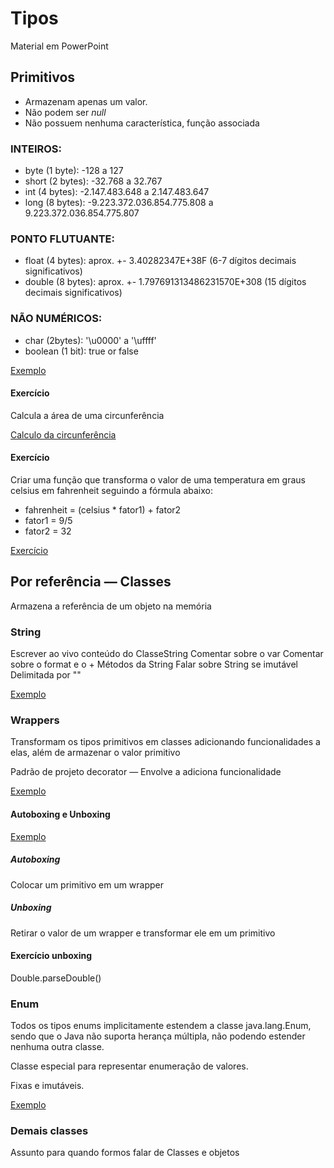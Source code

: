 # Tipos

Material em PowerPoint

## Primitivos

* Armazenam apenas um valor.
* Não podem ser *null*
* Não possuem nenhuma característica, função associada

### INTEIROS:

* byte (1 byte): -128 a 127
* short (2 bytes): -32.768 a 32.767
* int (4 bytes): -2.147.483.648 a 2.147.483.647
* long (8 bytes): -9.223.372.036.854.775.808 a 9.223.372.036.854.775.807

### PONTO FLUTUANTE:

* float (4 bytes): aprox. +- 3.40282347E+38F (6-7 dígitos decimais significativos)
* double (8 bytes): aprox. +- 1.797691313486231570E+308 (15 dígitos decimais significativos) <BR>

### NÃO NUMÉRICOS:

* char (2bytes): '\u0000' a '\uffff'
* boolean (1 bit): true or false

[Exemplo](/src/br/com/letscode/introducao/tiposevariaveis/exemplos/ValoresPadraoPrimitivos.java)

#### Exercício

Calcula a área de uma circunferência

[Calculo da circunferência](/src/br/com/letscode/introducao/tiposevariaveis/exercicios/CalculoArea.java)

#### Exercício

Criar uma função que transforma o valor de uma temperatura em graus celsius em fahrenheit seguindo a fórmula abaixo:

* fahrenheit = (celsius * fator1) + fator2
* fator1 = 9/5
* fator2 = 32

[Exercício](/src/br/com/letscode/introducao/tiposevariaveis/exercicios/CelsiusToFahrenheit.java)

## Por referência — Classes

Armazena a referência de um objeto na memória

### String

Escrever ao vivo conteúdo do ClasseString Comentar sobre o var Comentar sobre o format e o + Métodos da String Falar
sobre String se imutável Delimitada por ""

[Exemplo](/src/br/com/letscode/introducao/tiposevariaveis/exemplos/ClasseString.java)

### Wrappers

Transformam os tipos primitivos em classes adicionando funcionalidades a elas, além de armazenar o valor primitivo

Padrão de projeto decorator — Envolve a adiciona funcionalidade

[Exemplo](/src/br/com/letscode/introducao/tiposevariaveis/exemplos/Wrappers.java)

#### Autoboxing e Unboxing

[Exemplo](/src/br/com/letscode/introducao/tiposevariaveis/exemplos/Unboxing.java)

##### Autoboxing

Colocar um primitivo em um wrapper

##### Unboxing

Retirar o valor de um wrapper e transformar ele em um primitivo

#### Exercício unboxing

Double.parseDouble()

### Enum

Todos os tipos enums implicitamente estendem a classe java.lang.Enum, sendo que o Java não suporta herança múltipla, não
podendo estender nenhuma outra classe.

Classe especial para representar enumeração de valores.

Fixas e imutáveis.

[Exemplo](/src/br/com/letscode/introducao/tiposevariaveis/exemplos/ExemploEnum.java)

### Demais classes

Assunto para quando formos falar de Classes e objetos
